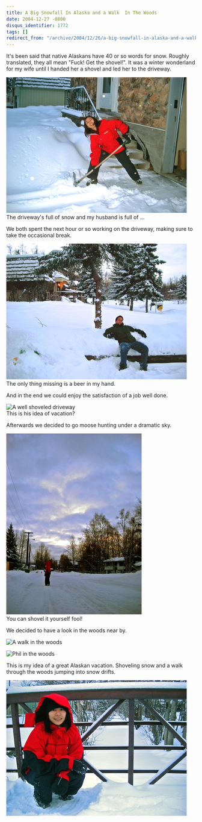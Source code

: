 ```yaml
---
title: A Big Snowfall In Alaska and a Walk  In The Woods
date: 2004-12-27 -0800
disqus_identifier: 1772
tags: []
redirect_from: "/archive/2004/12/26/a-big-snowfall-in-alaska-and-a-walk-in-the-woods.aspx/"
---
```


It's been said that native Alaskans have 40 or so words for snow.
Roughly translated, they all mean "Fuck! Get the shovel!". It was a
winter wonderland for my wife until I handed her a shovel and led her to
the driveway.

![Akumi Shoveling The Driveway](/images/AkumiShoveling.jpg) \
The driveway's full of snow and my husband is full of ...

We both spent the next hour or so working on the driveway, making sure
to take the occasional break.

![Phil taking a break](/images/PhilTakesABreak.jpg) \
The only thing missing is a beer in my hand.

And in the end we could enjoy the satisfaction of a job well done.

![A well shoveled driveway](/images/JobWellDone.jpg) \
This is his idea of vacation?

Afterwards we decided to go moose hunting under a dramatic sky.

![A dramatic sky](/images/DramaticSky.jpg) \
You can shovel it yourself fool!

We decided to have a look in the woods near by.

![A walk in the woods](/images/WalkInTheWoods.jpg)

![Phil in the woods](/images/PhilInTheWoods.jpg)

This is my idea of a great Alaskan vacation. Shoveling snow and a walk
through the woods jumping into snow drifts.

![Akumi in the woods](/images/AkumiOnABridge.jpg)

